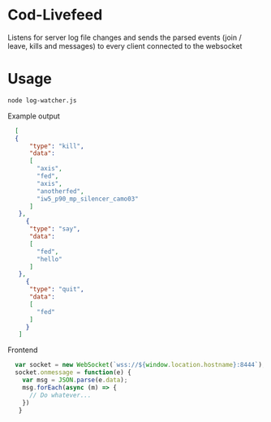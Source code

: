 # Cod-Livefeed
Listens for server log file changes and sends the parsed events (join / leave, kills and messages) to every client connected to the websocket
# Usage
```bash
node log-watcher.js
```

Example output
```json
  [
  {
      "type": "kill", 
      "data": 
      [
        "axis",
        "fed",
        "axis",
        "anotherfed",
        "iw5_p90_mp_silencer_camo03"
      ]
   },
     {
      "type": "say", 
      "data": 
      [
        "fed",
        "hello"
      ]
   },
     {
      "type": "quit", 
      "data": 
      [
        "fed"
      ]
     }
   ]
```

Frontend
```javascript
  var socket = new WebSocket(`wss://${window.location.hostname}:8444`);
  socket.onmessage = function(e) {
    var msg = JSON.parse(e.data);
    msg.forEach(async (m) => {
      // Do whatever...
    })
   }
```
